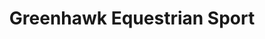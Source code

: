 ---
title: "Greenhawk Equestrian Sport"
url: /vancouver/greenhawk-equestrian-sport/
shop: equestrian
---